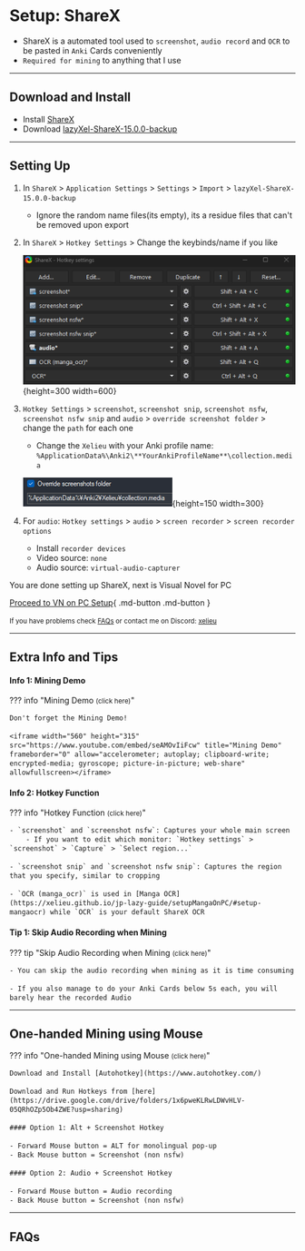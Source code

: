# Setup: ShareX

- ShareX is a automated tool used to `screenshot`, `audio record` and `OCR` to be pasted in `Anki` Cards conveniently
- `Required for mining` to anything that I use

---

## Download and Install

- Install [ShareX](https://getsharex.com/)
- Download [lazyXel-ShareX-15.0.0-backup](https://drive.google.com/drive/folders/1WGmVeT6pdip-LK8asqi_cF3OC0lvNylL?usp=sharing)

---

## Setting Up

1. In `ShareX` > `Application Settings` > `Settings` > `Import` > `lazyXel-ShareX-15.0.0-backup`
    - Ignore the random name files(its empty), its a residue files that can't be removed upon export

2. In `ShareX` > `Hotkey Settings` > Change the keybinds/name if you like

    ![ShareX Hotkeys](../img/sharex-hotkeys.png){height=300 width=600}

3. `Hotkey Settings` > `screenshot`, `screenshot snip`, `screenshot nsfw`, `screenshot nsfw snip` and `audio` > `override screenshot folder` > change the `path` for each one
    - Change the `Xelieu` with your Anki profile name: `%ApplicationData%\Anki2\**YourAnkiProfileName**\collection.media`

    ![ShareX Path](../img/sharex-path.png){height=150 width=300}

4. For `audio`: `Hotkey settings` > `audio` > `screen recorder` > `screen recorder options`
    - Install `recorder devices`
    - Video source: `none`
    - Audio source: `virtual-audio-capturer`

You are done setting up ShareX, next is Visual Novel for PC

[Proceed to VN on PC Setup](setupVnOnPC.md){ .md-button .md-button }

<small>If you have problems check [FAQs](https://xelieu.github.io/jp-lazy-guide/setupShareX/#faqs) or contact me on Discord: [xelieu](https://www.discordapp.com/users/719459399168426054)</small>

---

## Extra Info and Tips

#### Info 1: Mining Demo

??? info "Mining Demo <small>(click here)</small>"

    Don't forget the Mining Demo!
    
    <iframe width="560" height="315" src="https://www.youtube.com/embed/seAMOvIiFcw" title="Mining Demo" frameborder="0" allow="accelerometer; autoplay; clipboard-write; encrypted-media; gyroscope; picture-in-picture; web-share" allowfullscreen></iframe>

#### Info 2: Hotkey Function

??? info "Hotkey Function <small>(click here)</small>"

    - `screenshot` and `screenshot nsfw`: Captures your whole main screen
        - If you want to edit which monitor: `Hotkey settings` > `screenshot` > `Capture` > `Select region...`

    - `screenshot snip` and `screenshot nsfw snip`: Captures the region that you specify, similar to cropping

    - `OCR (manga_ocr)` is used in [Manga OCR](https://xelieu.github.io/jp-lazy-guide/setupMangaOnPC/#setup-mangaocr) while `OCR` is your default ShareX OCR

#### Tip 1: Skip Audio Recording when Mining

??? tip "Skip Audio Recording when Mining <small>(click here)</small>"

    - You can skip the audio recording when mining as it is time consuming

    - If you also manage to do your Anki Cards below 5s each, you will barely hear the recorded Audio

---

## One-handed Mining using Mouse

??? info "One-handed Mining using Mouse <small>(click here)</small>"

    Download and Install [Autohotkey](https://www.autohotkey.com/)

    Download and Run Hotkeys from [here](https://drive.google.com/drive/folders/1x6pweKLRwLDWvHLV-05QRhOZp5Ob4ZWE?usp=sharing)

    #### Option 1: Alt + Screenshot Hotkey

    - Forward Mouse button = ALT for monolingual pop-up
    - Back Mouse button = Screenshot (non nsfw)

    #### Option 2: Audio + Screenshot Hotkey

    - Forward Mouse button = Audio recording
    - Back Mouse button = Screenshot (non nsfw)

---

## FAQs